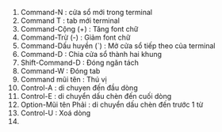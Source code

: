 1. Command-N : cửa sổ mới trong terminal
2. Command T : tab mới terminal
3. Command-Cộng (+) : Tăng font chữ
4. Command-Trừ (-) : Giảm font chữ
5. Command-Dấu huyền (`) : Mở cửa sổ tiếp theo của terminal
6. Command-D : Chia cửa sổ thành hai khung
7. Shift-Command-D : Đóng ngăn tách
8. Command-W : Đóng tab
9. Command mũi tên : Thú vị
10. Control-A : di chuyen đến đầu dòng
11. Control-E : di chuyển dấu chèn đến cuối dòng
12. Option-Mũi tên Phải : di chuyển dấu chèn đến trước 1 từ
13. Control-U : Xoá dòng
14. 
